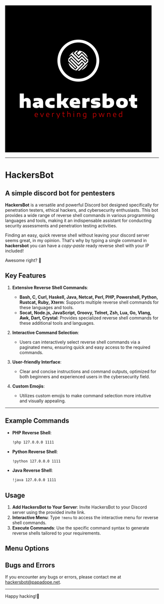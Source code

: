 ![logo](/images/hackersbot.png)
___

# HackersBot
## A simple discord bot for pentesters

**HackersBot** is a versatile and powerful Discord bot designed specifically for penetration testers, ethical hackers, and cybersecurity enthusiasts. This bot provides a wide range of reverse shell commands in various programming languages and tools, making it an indispensable assistant for conducting security assessments and penetration testing activities.

Finding an easy, quick reverse shell without leaving your discord server seems great, in my opinion. That's why by typing a single command in **hackersbot** you can have a _copy-paste_ ready reverse shell with your IP included!

Awesome right? 🥳

## Key Features

1. **Extensive Reverse Shell Commands**:
    - **Bash, C, Curl, Haskell, Java, Netcat, Perl, PHP, Powershell, Python, Rustcat, Ruby, Xterm**: Supports multiple reverse shell commands for these languages and tools.
    - **Socat, Node.js, JavaScript, Groovy, Telnet, Zsh, Lua, Go, Vlang, Awk, Dart, Crystal**: Provides specialized reverse shell commands for these additional tools and languages.

2. **Interactive Command Selection**:
    - Users can interactively select reverse shell commands via a paginated menu, ensuring quick and easy access to the required commands.

3. **User-friendly Interface**:
    - Clear and concise instructions and command outputs, optimized for both beginners and experienced users in the cybersecurity field.

4. **Custom Emojis**:
    - Utilizes custom emojis to make command selection more intuitive and visually appealing.

***

## Example Commands

- **PHP Reverse Shell**:
    ```sh
    !php 127.0.0.0 1111
    ```

- **Python Reverse Shell**:
    ```sh
    !python 127.0.0.0 1111
    ```

- **Java Reverse Shell**:
    ```sh
    !java 127.0.0.0 1111
    ```


## Usage

1. **Add HackersBot to Your Server**: Invite HackersBot to your Discord server using the provided invite link.
2. **Interactive Menu**: Type `!menu` to access the interactive menu for reverse shell commands.
3. **Execute Commands**: Use the specific command syntax to generate reverse shells tailored to your requirements.


## Menu Options


## Bugs and Errors

If you encounter any bugs or errors, please contact me at [hackersbot@papadope.net](mailto:hackersbot@papadope.net).

---

Happy hacking!🚀
